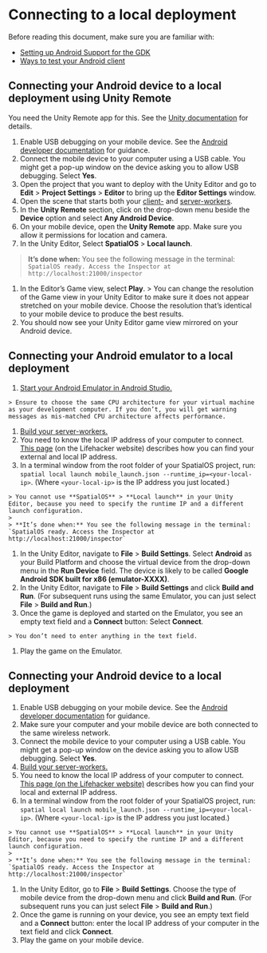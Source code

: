 [//]: # (TODO - get rid of mobile_launch.json mention and explain it differently)

# Connecting to a local deployment

Before reading this document, make sure you are familiar with:

  * [Setting up Android Support for the GDK]({{urlRoot}}/content/mobile/android/setup)
  * [Ways to test your Android client]({{urlRoot}}/content/mobile/android/ways-to-test)

## Connecting your Android device to a local deployment using Unity Remote
You need the Unity Remote app for this. See the [Unity documentation](https://docs.unity3d.com/Manual/UnityRemote5.html) for details.

  1. Enable USB debugging on your mobile device. See the [Android developer documentation](https://developer.android.com/studio/debug/dev-options#enable) for guidance.
  1. Connect the mobile device to your computer using a USB cable. You might get a pop-up window on the device asking you to allow USB debugging. Select **Yes**.
  1. Open the project that you want to deploy with the Unity Editor and go to **Edit** > **Project Settings** > **Editor** to bring up the **Editor Settings** window.
  1. Open the scene that starts both your [client-]({{urlRoot}}/content/glossary#client-worker) and [server-workers]({{urlRoot}}/content/glossary#server-worker).
  1. In the **Unity Remote** section, click on the drop-down menu beside the **Device** option and select **Any Android Device**.
  1. On your mobile device, open the **Unity Remote** app. Make sure you allow it permissions for location and camera.
  1. In the Unity Editor, Select **SpatialOS** > **Local launch**.
  > **It’s done when:** You see the following message in the terminal: `SpatialOS ready. Access the Inspector at http://localhost:21000/inspector`
  1. In the Editor’s Game view, select **Play**.
    > You can change the resolution of the Game view in your Unity Editor to make sure it does not appear stretched on your mobile device. Choose the resolution that’s identical to your mobile device to produce the best results.
  1. You should now see your Unity Editor game view mirrored on your Android device.

## Connecting your Android emulator to a local deployment

  1. [Start your Android Emulator in Android Studio.](https://developer.android.com/studio/run/managing-avds)

    > Ensure to choose the same CPU architecture for your virtual machine as your development computer. If you don’t, you will get warning messages as mis-matched CPU architecture affects performance.

  1. [Build your server-workers.]({{urlRoot}}/content/build)
  1. You need to know the local IP address of your computer to connect. [This page](https://lifehacker.com/5833108/how-to-find-your-local-and-external-ip-address) (on the Lifehacker website)  describes how you can find your external and local IP address.
  1. In a terminal window from the root folder of your SpatialOS project,  run: `spatial local launch mobile_launch.json --runtime_ip=<your-local-ip>`.  (Where `<your-local-ip>` is the IP address you just located.)

    > You cannot use **SpatialOS** > **Local launch** in your Unity Editor, because you need to specify the runtime IP and a different launch configuration.
    >
    > **It’s done when:** You see the following message in the terminal: `SpatialOS ready. Access the Inspector at http://localhost:21000/inspector`

  1. In the Unity Editor, navigate to **File** > **Build Settings**. Select **Android** as your Build Platform and choose the virtual device from the drop-down menu in the **Run Device** field. The device is likely to be called **Google Android SDK built for x86 (emulator-XXXX)**.
  1. In the Unity Editor, navigate to **File** > **Build Settings** and click **Build and Run**. (For subsequent runs using the same Emulator, you can just select **File** > **Build and Run**.)
  1. Once the game is deployed and started on the Emulator, you see an empty text field and a **Connect** button: Select **Connect**.

    > You don’t need to enter anything in the text field.

  1. Play the game on the Emulator.

## Connecting your Android device to a local deployment

  1. Enable USB debugging on your mobile device. See the [Android developer documentation](https://developer.android.com/studio/debug/dev-options#enable) for guidance.
  1. Make sure your computer and your mobile device are both connected to the same wireless network.
  1. Connect the mobile device to your computer using a USB cable. You might get a pop-up window on the device asking you to allow USB debugging. Select **Yes**.
  1. [Build your server-workers.]({{urlRoot}}/content/build)
  1. You need to know the local IP address of your computer to connect. [This page (on the Lifehacker website)](https://lifehacker.com/5833108/how-to-find-your-local-and-external-ip-address) describes how you can find your local and external IP address.
  1. In a terminal window from the root folder of your SpatialOS project,  run: `spatial local launch mobile_launch.json --runtime_ip=<your-local-ip>`. (Where `<your-local-ip>` is the IP address you just located.)

    > You cannot use **SpatialOS** > **Local launch** in your Unity Editor, because you need to specify the runtime IP and a different launch configuration.
    >
    > **It’s done when:** You see the following message in the terminal: `SpatialOS ready. Access the Inspector at http://localhost:21000/inspector`

  1. In the Unity Editor, go to **File** > **Build Settings**. Choose the type of mobile device from the drop-down menu and click **Build and Run**. (For subsequent runs you can just select **File** > **Build and Run**.)
  1. Once the game is running on your device, you see an empty text field and a **Connect** button: enter the local IP address of your computer in the text field and click **Connect**.
  1. Play the game on your mobile device.
